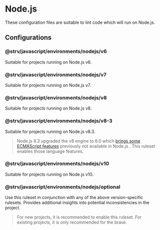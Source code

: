 # Node.js

These configuration files are suitable to lint code which will run on Node.js.

## Configurations

### @strv/javascript/environments/nodejs/v6

Suitable for projects running on Node.js v6.

### @strv/javascript/environments/nodejs/v7

Suitable for projects running on Node.js v7.

### @strv/javascript/environments/nodejs/v8

Suitable for projects running on Node.js v8.

### @strv/javascript/environments/nodejs/v8-3

Suitable for projects running on Node.js v8.3.

> Node.js 8.3 upgraded the v8 engine to 6.0 which [brings some ECMAScript features](https://v8project.blogspot.cz/2017/06/v8-release-60.html) previously not available in Node.js . This ruleset enables those language features.

### @strv/javascript/environments/nodejs/v10

Suitable for projects running on Node.js v10.

### @strv/javascript/environments/nodejs/optional

Use this ruleset in conjunction with any of the above version-specific rulesets. Provides additional insights into potential inconsistencies in the project.

> For new projects, it is recommended to enable this ruleset. For existing projects, it is only recommended for the brave.

